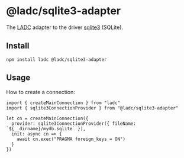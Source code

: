 # @ladc/sqlite3-adapter

The [LADC](https://github.com/paleo/ladc) adapter to the driver [sqlite3](https://github.com/mapbox/node-sqlite3) (SQLite).

## Install

```
npm install ladc @ladc/sqlite3-adapter
```

## Usage

How to create a connection:

```
import { createMainConnection } from "ladc"
import { sqlite3ConnectionProvider } from "@ladc/sqlite3-adapter"

let cn = createMainConnection({
  provider: sqlite3ConnectionProvider({ fileName: `${__dirname}/mydb.sqlite` }),
  init: async cn => {
    await cn.exec("PRAGMA foreign_keys = ON")
  }
})
```
